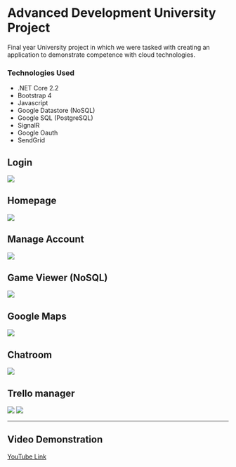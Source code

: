 # Advanced Development University Project
Final year University project in which we were tasked with creating an application to demonstrate competence with cloud technologies.

### Technologies Used
* .NET Core 2.2
* Bootstrap 4
* Javascript
* Google Datastore (NoSQL)
* Google SQL (PostgreSQL)
* SignalR
* Google Oauth
* SendGrid

## Login
<img src="https://i.imgur.com/cGo2B2C.png">

## Homepage
<img src="https://i.imgur.com/5fceyQ0.png">

## Manage Account
<img src="https://i.imgur.com/eSaqZD5.png">

## Game Viewer (NoSQL)
<img src="https://i.imgur.com/JPzA9sa.png">

## Google Maps
<img src="https://i.imgur.com/O0pfgt8.jpg">

## Chatroom
<img src="https://i.imgur.com/pOnYdIH.png">

## Trello manager
<img src="https://i.imgur.com/laSOnvi.png">
<img src="https://i.imgur.com/VUyooLf.png">

___
## Video Demonstration
<a href="https://www.youtube.com/watch?v=Jo_Splk7Iug" target="_blank">
  YouTube Link
</a>